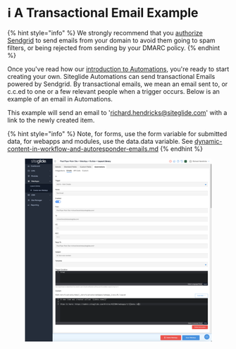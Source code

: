 # ℹ️ A Transactional Email Example

{% hint style="info" %}
We strongly recommend that you [authorize Sendgrid](steps-to-authenticating-sendgrid-emails-on-live-sites.md) to send emails from your domain to avoid them going to spam filters, or being rejected from sending by your DMARC policy.
{% endhint %}

Once you've read how our [introduction to Automations](../), you're ready to start creating your own. Siteglide Automations can send transactional Emails powered by Sendgrid. By transactional emails, we mean an email sent to, or c.c.ed to one or a few relevant people when a trigger occurs. Below is an example of an email in Automations.

This example will send an email to 'richard.hendricks@siteglide.com' with a link to the newly created item.

{% hint style="info" %}
Note, for forms, use the form variable for submitted data, for webapps and modules, use the data.data variable. See [dynamic-content-in-workflow-and-autoresponder-emails.md](../dynamic-content-in-workflow-and-autoresponder-emails.md "mention")
{% endhint %}

<figure><img src="../../../.gitbook/assets/Siteglide-Automations-Emails-Example (1).png" alt=""><figcaption></figcaption></figure>




